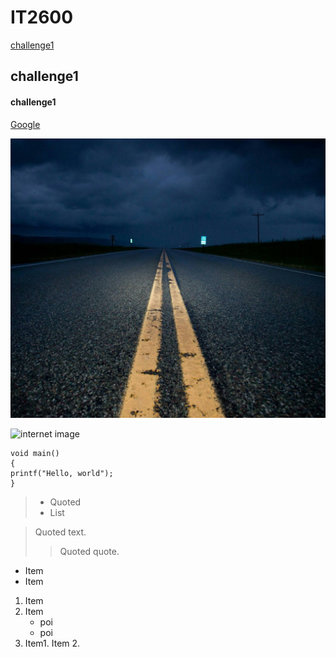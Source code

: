 # IT2600
[challenge1](https://github.com/poi123456789/IT2600/blob/master/challenge1.txt)
## challenge1

#### challenge1

[Google](https://www.google.com/)

![image](https://github.com/poi123456789/IT2600/blob/master/image.jpg)

![internet image](https://cdn0.tnwcdn.com/wp-content/blogs.dir/1/files/2018/02/google-pacman-796x419.jpg)

    void main()
    {
    printf("Hello, world");
    }

> * Quoted 
> * List

> Quoted text.
> > Quoted quote.

* Item
* Item

	
1. Item
2. Item
   * poi
   * poi  
3. Item1. Item 2. 
